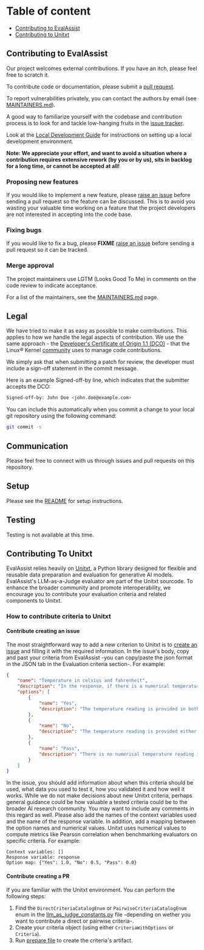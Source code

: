 # Table of content

- [Contributing to EvalAssist](#contributing-to-evalassist)
- [Contributing to Unitxt](#contributing-to-unitxt)

## Contributing to EvalAssist

Our project welcomes external contributions. If you have an itch, please feel
free to scratch it.

To contribute code or documentation, please submit a [pull request](https://github.com/ibm/eval-assist/pulls).

To report vulnerabilities privately, you can contact the authors by email (see [MAINTAINERS.md](MAINTAINERS.md)).

A good way to familiarize yourself with the codebase and contribution process is
to look for and tackle low-hanging fruits in the [issue tracker](https://github.com/ibm/eval-assist/issues).


Look at the [Local Development Guide](https://github.com/IBM/eval-assist/blob/main/LOCAL_DEV_GUIDE.MD) for instructions on setting up a local development environment.

**Note: We appreciate your effort, and want to avoid a situation where a contribution
requires extensive rework (by you or by us), sits in backlog for a long time, or
cannot be accepted at all!**

### Proposing new features

If you would like to implement a new feature, please [raise an issue](https://github.com/ibm/eval-assist/issues)
before sending a pull request so the feature can be discussed. This is to avoid
you wasting your valuable time working on a feature that the project developers
are not interested in accepting into the code base.

### Fixing bugs

If you would like to fix a bug, please **FIXME** [raise an issue](https://github.com/ibm/eval-assist/issues) before sending a
pull request so it can be tracked.

### Merge approval

The project maintainers use LGTM (Looks Good To Me) in comments on the code
review to indicate acceptance.

For a list of the maintainers, see the [MAINTAINERS.md](MAINTAINERS.md) page.

## Legal

We have tried to make it as easy as possible to make contributions. This
applies to how we handle the legal aspects of contribution. We use the
same approach - the [Developer's Certificate of Origin 1.1 (DCO)](https://github.com/hyperledger/fabric/blob/master/docs/source/DCO1.1.txt) - that the Linux® Kernel [community](https://elinux.org/Developer_Certificate_Of_Origin)
uses to manage code contributions.

We simply ask that when submitting a patch for review, the developer
must include a sign-off statement in the commit message.

Here is an example Signed-off-by line, which indicates that the
submitter accepts the DCO:

```bash
Signed-off-by: John Doe <john.doe@example.com>
```

You can include this automatically when you commit a change to your
local git repository using the following command:

```bash
git commit -s
```

## Communication

Please feel free to connect with us through issues and pull requests on this repository.

## Setup

Please see the [README](README.md) for setup instructions.

## Testing

Testing is not available at this time.

## Contributing To Unitxt

EvalAssist relies heavily on [Unitxt](https://www.unitxt.ai/en/latest/), a Python library designed for flexible and reusable data preparation and evaluation for generative AI models. EvalAssist's LLM-as-a-Judge evaluator are part of the Unitxt sourcode. To enhance the broader community and promote interoperability, we encourage you to contribute your evaluation criteria and related components to Unitxt.

### How to contribute criteria to Unitxt

#### Contribute creating an issue

The most straightforward way to add a new criterion to Unitxt is to [create an issue](https://github.com/IBM/unitxt/issues/new) and filling it with the required information. In the issue's body, copy and past your criteria from EvalAssist -you can copy/paste the json format in the JSON tab in the Evaluation criteria section-. For example:

```json
{
    "name": "Temperature in celsius and fahrenheit",
    "description": "In the response, if there is a numerical temperature present, is it denominated in both Fahrenheit and Celsius?",
    "options": [
        {
            "name": "Yes",
            "description": "The temperature reading is provided in both Fahrenheit and Celsius."
        },
        {
            "name": "No",
            "description": "The temperature reading is provided either in Fahrenheit or Celsius, but not both."
        },
        {
            "name": "Pass",
            "description": "There is no numerical temperature reading in the response."
        }
    ]
}
```

In the issue, you should add information about when this criteria should be used, what data you used to test it, how you validated it and how well it works. While we do not make decisions about new Unitxt criteria, perhaps general guidance could be how valuable a tested criteria could be to the broader AI research community. You may want to include any comments in this regard as well. Please also add the names of the context variables used and the name of the response variable. In addition, add a mapping between the option names and numerical values. Unitxt uses numerical values to compute metrics like Pearson correlation when benchmarking evaluators on specific criteria. For example:

```text
Context variables: []
Response variable: response
Option map: {"Yes": 1.0, "No": 0.5, "Pass": 0.0}
```

#### Contribute creating a PR

If you are familiar with the Unitxt environment. You can perform the following steps:
1. Find the `DirectCriteriaCatalogEnum` or `PairwiseCriteriaCatalogEnum` enum in the [llm_as_judge_constants.py](https://github.com/IBM/unitxt/blob/main/src/unitxt/llm_as_judge_constants.py) file -depending on wether you want to contribute a direct or pairwise criteria-.
2. Create your criteria object (using either `CriteriaWithOptions` or `Criteria`).
3. Run [prepare file](https://github.com/IBM/unitxt/blob/main/prepare/metrics/llm_as_judge/llm_as_judge.py) to create the criteria's artifact.
